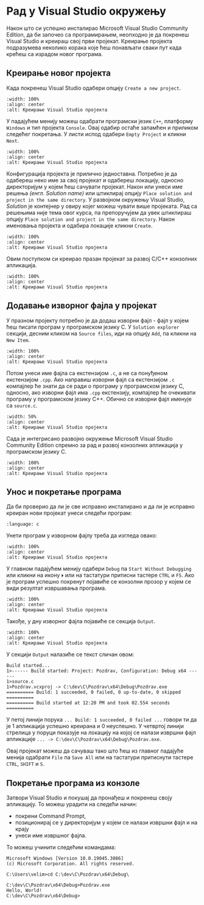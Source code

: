 # Рад у Visual Studio окружењу

Након што си успешно инсталирао Microsoft Visual Studio Community Edition, да
би започео са програмирањем, неопходно је да покренеш Visual Studio и креираш
свој први пројекат. Креирање пројекта подразумева неколико корака које ћеш
понављати сваки пут када крећеш са израдом новог програма.

## Креирање новог пројекта

Када покренеш Visual Studio одабери опцију `Create a new project`.

```{image} images/vs_project0.png
:width: 100%
:align: center
:alt: Креирање Visual Studio пројекта
```

У падајућем менију можеш одабрати програмски језик `C++`, платформу `Windows` и
тип пројекта `Console`. Овај одабир остаће запамћен и приликом следећег
покретања. У листи испод одабери `Empty Project` и кликни `Next`.

```{image} images/vs_project1.png
:width: 100%
:align: center
:alt: Креирање Visual Studio пројекта
```

Конфигурација пројекта је прилично једноставна. Потребно је да одабереш неко
име за свој пројекат и одабереш локацију, односно директоријум у којем ћеш
сачувати пројекат. Након или унеси име решења *(енгл. Solution name)* или
штиклирај опцију `Place solution and project in the same directory`. У
развојном окружењу Visual Studio, *Solution* је контејнер у овиру којег можеш
чувати више пројеката. Рад са решењима није тема овог курса, па препоручујем да
увек штиклираш опцију `Place solution and project in the same directory`.
Након именовања пројекта и одабира локације кликни `Create`.

```{image} images/vs_project2.png
:width: 100%
:align: center
:alt: Креирање Visual Studio пројекта
```

Овим поступком си креирао празан пројекат за развој C/C++ конзолних апликација.

```{image} images/vs_project3.png
:width: 100%
:align: center
:alt: Креирање Visual Studio пројекта
```

## Додавање изворног фајла у пројекат

У празном пројекту потребно је да додаш изворни фајл - фајл у којем ћеш писати
програм у програмском језику C. У `Solution explorer` секцији, десним кликом на
`Source files`, иди на опцију `Add`, па кликни на `New Item`.

```{image} images/vs_project4.png
:width: 100%
:align: center
:alt: Креирање Visual Studio пројекта
```

Потом унеси име фајла са екстензијом `.c`, а не са понуђеном екстензијом
`.cpp`. Ако направиш изворни фајл са екстензијом `.c` компајлер ће знати да се
ради о програму у програмском језику C, односно, ако изворни фајл има `.cpp`
екстензију, компајлер ће очекивати програму у програмском језику C++. Обично се
изворни фајл именује са `source.c`.

```{image} images/vs_project5.png
:width: 50%
:align: center
:alt: Креирање Visual Studio пројекта
```

Сада је интегрисано развојно окружење Microsoft Visual Studio Community Edition
спремно за рад и развој конзолних апликација у програмском језику C.

```{image} images/vs_project6.png
:width: 100%
:align: center
:alt: Креирање Visual Studio пројекта
```

## Унос и покретање програма

Да би проверио да ли је све исправно инсталирано и да ли је исправно креиран
нови пројекат унеси следећи програм:

```{literalinclude} code/hello.c
:language: c
```

Унети програм у изворном фајлу треба да изгледа овако:

```{image} images/vs_project7.png
:width: 100%
:align: center
:alt: Креирање Visual Studio пројекта
```

У главном падајућем менију одабери `Debug` па `Start Without Debugging` или
кликни на икону `⏵` или на тастатури притисни тастере `CTRL` и `F5`. Ако је
програм успешно покренут појавиће се конзолни прозор у којем се види резултат
извршавања програма.

```{image} images/vs_project8.png
:width: 100%
:align: center
:alt: Креирање Visual Studio пројекта
```

Такође, у дну изворног фајла појавиће се секција `Output`.

```{image} images/vs_project9.png
:width: 100%
:align: center
:alt: Креирање Visual Studio пројекта
```

У секцији `Output` налазиће се текст сличан овом:

```text
Build started...
1>------ Build started: Project: Pozdrav, Configuration: Debug x64 ------
1>source.c
1>Pozdrav.vcxproj -> C:\dev\C\Pozdrav\x64\Debug\Pozdrav.exe
========== Build: 1 succeeded, 0 failed, 0 up-to-date, 0 skipped ==========
========== Build started at 12:20 PM and took 02.554 seconds ==========
```

У петој линији порука `... Build: 1 succeeded, 0 failed ...` говори ти да је
1 апликација успешно креирана и 0 неуспешно. У четвртој линији стрелица у
поруци показује на локацију на којој се налази извршни фајл апликације
`... -> C:\dev\C\Pozdrav\x64\Debug\Pozdrav.exe`.

Овај пројекат можеш да сачуваш тако што ћеш из главног падајуће менија одабрати
`File` па `Save All` или на тастатури притиснути тастере `CTRL`, `SHIFT` и `S`.

## Покретање програма из конзоле

Затвори Visual Studio и покушај да пронађеш и покренеш своју апликацију.
То можеш урадити на следећи начин:

- покрени Command Prompt,
- позиционирај се у директоријум у којем се налази извршни фајл и на крају
- унеси име извршног фајла.

То можеш учинити следећим командама:

```text
Microsoft Windows [Version 10.0.19045.3086]
(c) Microsoft Corporation. All rights reserved.

C:\Users\velim>cd C:\dev\C\Pozdrav\x64\Debug\

C:\dev\C\Pozdrav\x64\Debug>Pozdrav.exe
Hello, World!
C:\dev\C\Pozdrav\x64\Debug>
```
